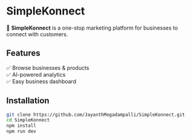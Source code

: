 # SimpleKonnect

🚀 **SimpleKonnect** is a one-stop marketing platform for businesses to connect with customers.

## Features
✅ Browse businesses & products  
✅ AI-powered analytics  
✅ Easy business dashboard  

## Installation
```sh
git clone https://github.com/JayanthMogadampalli/SimpleKonnect.git
cd SimpleKonnect
npm install
npm run dev
